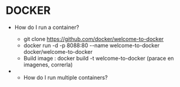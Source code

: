# DOCKER

- How do I run a container?
    - git clone https://github.com/docker/welcome-to-docker
    - docker run -d -p 8088:80 --name welcome-to-docker docker/welcome-to-docker
    - Build image : docker build -t welcome-to-docker  (parace en imagenes, correrla)

- - How do I run multiple containers?